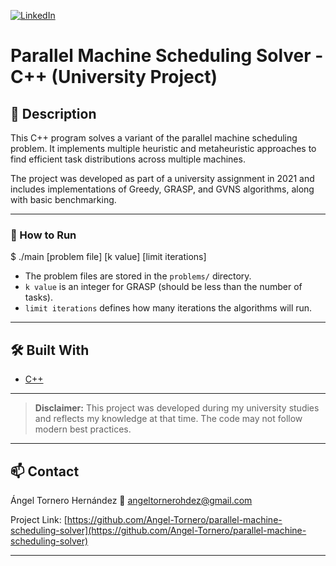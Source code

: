 [![LinkedIn][linkedin-shield]][linkedin-url]

# Parallel Machine Scheduling Solver - C++ (University Project)

## 📝 Description

This C++ program solves a variant of the parallel machine scheduling problem. It implements multiple heuristic and metaheuristic approaches to find efficient task distributions across multiple machines.

The project was developed as part of a university assignment in 2021 and includes implementations of Greedy, GRASP, and GVNS algorithms, along with basic benchmarking.

---

### 🔧 How to Run

$ ./main [problem file] [k value] [limit iterations]

- The problem files are stored in the `problems/` directory.  
- `k value` is an integer for GRASP (should be less than the number of tasks).  
- `limit iterations` defines how many iterations the algorithms will run.

---

## 🛠️ Built With

* [C++](https://en.cppreference.com)

---

> **Disclaimer:** This project was developed during my university studies and reflects my knowledge at that time. The code may not follow modern best practices.

---

## 📫 Contact

Ángel Tornero Hernández 📧 angeltornerohdez@gmail.com  

Project Link: [https://github.com/Angel-Tornero/parallel-machine-scheduling-solver](https://github.com/Angel-Tornero/parallel-machine-scheduling-solver)

---

[linkedin-shield]: https://img.shields.io/badge/-LinkedIn-black.svg?style=for-the-badge&logo=linkedin&colorB=555  
[linkedin-url]: https://www.linkedin.com/in/%C3%A1ngel-tornero-hern%C3%A1ndez-173192225/
